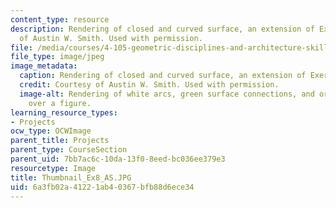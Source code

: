 ```yaml
---
content_type: resource
description: Rendering of closed and curved surface, an extension of Exercise 7. Courtesy
  of Austin W. Smith. Used with permission.
file: /media/courses/4-105-geometric-disciplines-and-architecture-skills-reciprocal-methodologies-fall-2012/6a3fb02a41221ab40367bfb88d6ece34_Thumbnail_Ex8_AS.JPG
file_type: image/jpeg
image_metadata:
  caption: Rendering of closed and curved surface, an extension of Exercise 7.
  credit: Courtesy of Austin W. Smith. Used with permission.
  image-alt: Rendering of white arcs, green surface connections, and orange intersections
    over a figure.
learning_resource_types:
- Projects
ocw_type: OCWImage
parent_title: Projects
parent_type: CourseSection
parent_uid: 7bb7ac6c-10da-13f0-8eed-bc036ee379e3
resourcetype: Image
title: Thumbnail_Ex8_AS.JPG
uid: 6a3fb02a-4122-1ab4-0367-bfb88d6ece34
---
```

